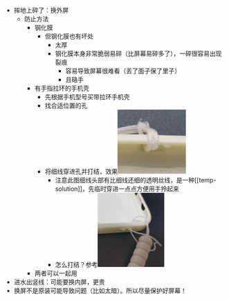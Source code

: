 - 摔地上碎了：换外屏
  - 防止方法
    - 钢化膜
      - 但钢化膜也有坏处
        - 太厚
        - 钢化膜本身非常脆弱易碎（比屏幕易碎多了），一碎很容易出现裂痕
          - 容易导致屏幕很难看（丢了面子保了里子）
          - 且硌手
    - 有手指拉环的手机壳
      - 先根据手机型号买带拉环手机壳
      - 找合适位置的孔
      - 将细线穿进孔并打结，效果![](transparent-fiber.png)
        - 注意此图细线头部有比细线还细的透明丝线，是一种[[temp-solution]]，先临时穿进一点点方便用手拎起来
        - 怎么打结？参考![](knot.png)
    - 两者可以一起用
- 进水出竖线：可能要换内屏，更贵
- 换屏不是原装可能导致问题（比如太暗）。所以尽量保护好屏幕！
